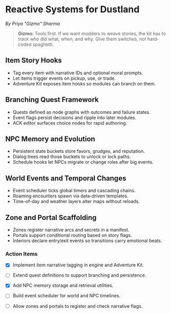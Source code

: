 # Reactive Systems for Dustland

*By Priya "Gizmo" Sharma*

> **Gizmo:** Tools first. If we want modders to weave stories, the kit has to track who did what, when, and why. Give them switches, not hard-coded spaghetti.

## Item Story Hooks
- Tag every item with narrative IDs and optional moral prompts.
- Let items trigger events on pickup, use, or trade.
- Adventure Kit exposes item hooks so modules can branch on them.

## Branching Quest Framework
- Quests defined as node graphs with outcomes and failure states.
- Event flags persist decisions and ripple into later modules.
- ACK editor surfaces choice nodes for rapid authoring.

## NPC Memory and Evolution
- Persistent state buckets store favors, grudges, and reputation.
- Dialog trees read those buckets to unlock or lock paths.
- Schedule hooks let NPCs migrate or change roles after big events.

## World Events and Temporal Changes
- Event scheduler ticks global timers and cascading chains.
- Roaming encounters spawn via data-driven templates.
- Time-of-day and weather layers alter maps without reloads.

## Zone and Portal Scaffolding
- Zones register narrative arcs and secrets in a manifest.
- Portals support conditional routing based on story flags.
- Interiors declare entry/exit events so transitions carry emotional beats.

### Action Items
- [x] Implement item narrative tagging in engine and Adventure Kit.
- [ ] Extend quest definitions to support branching and persistence.
 - [x] Add NPC memory storage and retrieval utilities.
- [ ] Build event scheduler for world and NPC timelines.
- [ ] Allow zones and portals to register and check narrative flags.

